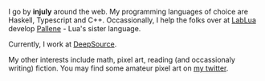 I go by **injuly** around the web.
My programming languages of choice are Haskell, Typescript and C++.
Occassionally, I help the folks over at <a href="http://www.lua.inf.puc-rio.br/" target="_blank">LabLua</a> develop
<a href="https://github.com/pallene-lang/pallene" target="_blank"> Pallene</a> - Lua's sister language.

Currently, I work at <a href="https://deepsource.io/" target="_blank">DeepSource</a>.

My other interests include math, pixel art, reading (and occassionaly writing) fiction.
You may find some amateur pixel art on <a href="https://twitter.com/_injuly" target="_blank">my twitter</a>.

